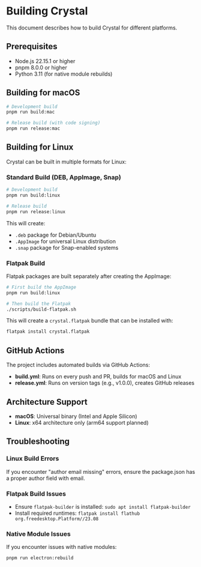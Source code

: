 # Building Crystal

This document describes how to build Crystal for different platforms.

## Prerequisites

- Node.js 22.15.1 or higher
- pnpm 8.0.0 or higher
- Python 3.11 (for native module rebuilds)

## Building for macOS

```bash
# Development build
pnpm run build:mac

# Release build (with code signing)
pnpm run release:mac
```

## Building for Linux

Crystal can be built in multiple formats for Linux:

### Standard Build (DEB, AppImage, Snap)

```bash
# Development build
pnpm run build:linux

# Release build
pnpm run release:linux
```

This will create:
- `.deb` package for Debian/Ubuntu
- `.AppImage` for universal Linux distribution
- `.snap` package for Snap-enabled systems

### Flatpak Build

Flatpak packages are built separately after creating the AppImage:

```bash
# First build the AppImage
pnpm run build:linux

# Then build the Flatpak
./scripts/build-flatpak.sh
```

This will create a `crystal.flatpak` bundle that can be installed with:
```bash
flatpak install crystal.flatpak
```

## GitHub Actions

The project includes automated builds via GitHub Actions:

- **build.yml**: Runs on every push and PR, builds for macOS and Linux
- **release.yml**: Runs on version tags (e.g., v1.0.0), creates GitHub releases

## Architecture Support

- **macOS**: Universal binary (Intel and Apple Silicon)
- **Linux**: x64 architecture only (arm64 support planned)

## Troubleshooting

### Linux Build Errors

If you encounter "author email missing" errors, ensure the package.json has a proper author field with email.

### Flatpak Build Issues

- Ensure `flatpak-builder` is installed: `sudo apt install flatpak-builder`
- Install required runtimes: `flatpak install flathub org.freedesktop.Platform//23.08`

### Native Module Issues

If you encounter issues with native modules:
```bash
pnpm run electron:rebuild
```